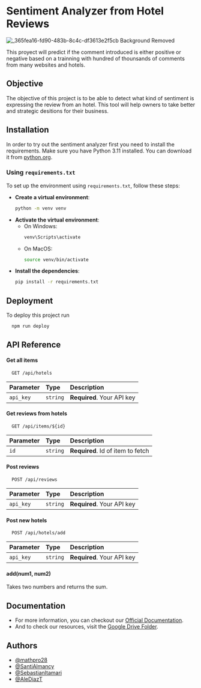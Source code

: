 
# Sentiment Analyzer from Hotel Reviews
![_365fea16-fd90-483b-8c4c-df3613e2f5cb Background Removed](https://github.com/SantiAlmancy/Analizador-de-Sentimientos/assets/107863034/d06f980f-e199-45ab-a755-fd9ee91b3557)

This proyect will predict if the comment introduced is either positive or negative based on a trainning with hundred of thounsands of comments from many websites and hotels.




## Objective
The objective of this project is to be able to detect what kind of sentiment is expressing the review from an hotel. This tool will help owners to take better and strategic desitions for their business.
## Installation
In order to try out the sentiment analyzer first you need to install the requirements.
Make sure you have Python 3.11 installed. You can download it from [python.org](https://www.python.org/downloads/).

### Using `requirements.txt`

To set up the environment using `requirements.txt`, follow these steps:

- **Create a virtual environment**:
   ```sh
   python -m venv venv

- **Activate the virtual environment**:
    - On Windows:
        ```sh
        venv\Scripts\activate
    - On MacOS: 
        ```sh 
        source venv/bin/activate
- **Install the dependencies**:
    ```sh
    pip install -r requirements.txt

## Deployment

To deploy this project run

```bash
  npm run deploy
```


## API Reference

#### Get all items

```http
  GET /api/hotels
```

| Parameter | Type     | Description                |
| :-------- | :------- | :------------------------- |
| `api_key` | `string` | **Required**. Your API key |

#### Get reviews from hotels

```http
  GET /api/items/${id}
```

| Parameter | Type     | Description                       |
| :-------- | :------- | :-------------------------------- |
| `id`      | `string` | **Required**. Id of item to fetch |

#### Post reviews

```http
  POST /api/reviews
```

| Parameter | Type     | Description                |
| :-------- | :------- | :------------------------- |
| `api_key` | `string` | **Required**. Your API key |

#### Post new hotels

```http
  POST /api/hotels/add
```

| Parameter | Type     | Description                |
| :-------- | :------- | :------------------------- |
| `api_key` | `string` | **Required**. Your API key |


#### add(num1, num2)

Takes two numbers and returns the sum.


## Documentation

- For more information, you can checkout our [Official Documentation](https://docs.google.com/document/d/1FK-aOhOsSnqMsrD8_Bw9apPNRCgE5sskCMFg69owqPM/edit?usp=sharing).
- And to check our resources, visit the [Google Drive Folder]().


## Authors

- [@mathpro28](https://github.com/mathpro28)
- [@SantiAlmancy](https://github.com/SantiAlmancy)
- [@SebastianItamari](https://github.com/SebastianItamari)
- [@AleDiazT](https://github.com/AleDiazT)

